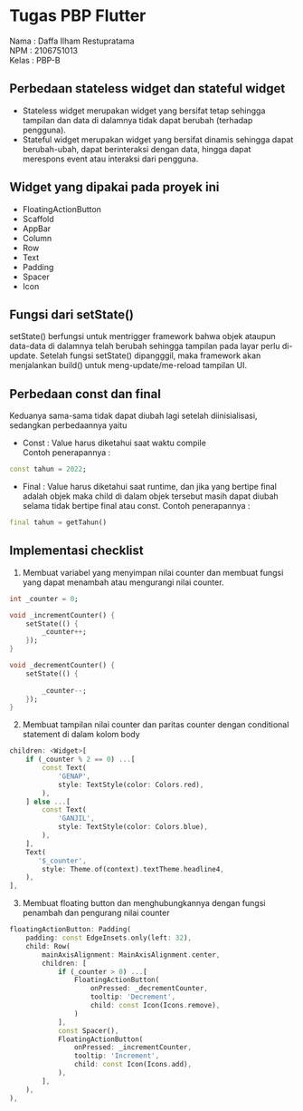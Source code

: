 # Tugas PBP Flutter
Nama : Daffa Ilham Restupratama  
NPM : 2106751013  
Kelas : PBP-B

## Perbedaan stateless widget dan stateful widget
- Stateless widget merupakan widget yang bersifat tetap sehingga tampilan dan data di dalamnya tidak dapat berubah (terhadap pengguna).
- Stateful widget merupakan widget yang bersifat dinamis sehingga dapat berubah-ubah, dapat berinteraksi dengan data, hingga dapat merespons event atau interaksi dari pengguna.

## Widget yang dipakai pada proyek ini
- FloatingActionButton
- Scaffold
- AppBar
- Column
- Row
- Text
- Padding
- Spacer
- Icon

## Fungsi dari setState()
setState() berfungsi untuk mentrigger framework bahwa objek ataupun data-data di dalamnya telah berubah sehingga tampilan pada layar perlu di-update. Setelah fungsi setState() dipangggil, maka framework akan menjalankan build() untuk meng-update/me-reload tampilan UI.

## Perbedaan const dan final
Keduanya sama-sama tidak dapat diubah lagi setelah diinisialisasi, sedangkan perbedaannya yaitu
- Const : Value harus diketahui saat waktu compile  
Contoh penerapannya :
```dart
const tahun = 2022;
```
- Final : Value harus diketahui saat runtime, dan jika yang bertipe final adalah objek maka child di dalam objek tersebut masih dapat diubah selama tidak bertipe final atau const.
Contoh penerapannya :
```dart
final tahun = getTahun()
```

## Implementasi checklist
1) Membuat variabel yang menyimpan nilai counter dan membuat fungsi yang dapat menambah atau mengurangi nilai counter.
```dart
int _counter = 0;

void _incrementCounter() {
    setState(() {
        _counter++;
    });
}

void _decrementCounter() {
    setState(() {
      
        _counter--;
    });
}
```

2) Membuat tampilan nilai counter dan paritas counter dengan conditional statement di dalam kolom body
```dart
children: <Widget>[
    if (_counter % 2 == 0) ...[
        const Text(
            'GENAP',
            style: TextStyle(color: Colors.red),
        ),
    ] else ...[
        const Text(
            'GANJIL',
            style: TextStyle(color: Colors.blue),
        ),
    ],
    Text(
       '$_counter',
        style: Theme.of(context).textTheme.headline4,
    ),
],
```

3) Membuat floating button dan menghubungkannya dengan fungsi penambah dan pengurang nilai counter
```dart
floatingActionButton: Padding(
    padding: const EdgeInsets.only(left: 32),
    child: Row(
        mainAxisAlignment: MainAxisAlignment.center,
        children: [
            if (_counter > 0) ...[
                FloatingActionButton(
                    onPressed: _decrementCounter,
                    tooltip: 'Decrement',
                    child: const Icon(Icons.remove),
                )
            ],
            const Spacer(),
            FloatingActionButton(
                onPressed: _incrementCounter,
                tooltip: 'Increment',
                child: const Icon(Icons.add),
            ),
        ],
    ),
),
```